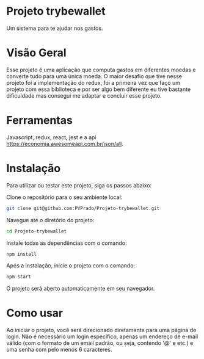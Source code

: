 # Projeto trybewallet

Um sistema para te ajudar nos gastos.

# Visão Geral

Esse projeto é uma aplicação que computa gastos em diferentes moedas e converte tudo para uma única moeda. O maior desafio que tive nesse projeto foi a implementação do redux, foi a primeira vez que faço um projeto com essa biblioteca e por ser algo bem diferente eu tive bastante dificuldade mas consegui me adaptar e concluir esse projeto.

# Ferramentas 

Javascript, redux, react, jest e a api https://economia.awesomeapi.com.br/json/all.

# Instalação

Para utilizar ou testar este projeto, siga os passos abaixo:

Clone o repositório para o seu ambiente local:

```bash
git clone git@github.com:PVPrado/Projeto-trybewallet.git
```

Navegue até o diretório do projeto:

```bash
cd Projeto-trybewallet
```

Instale todas as dependências com o comando:

```bash
npm install
```

Após a instalação, inicie o projeto com o comando:

```bash
npm start
```

O projeto será aberto automaticamente em seu navegador.

# Como usar

Ao iniciar o projeto, você será direcionado diretamente para uma página de login. Não é necessário um login específico, apenas um endereço de e-mail válido (com o formato de um email padrão, ou seja, contendo '@' e etc.) e uma senha com pelo menos 6 caracteres.

